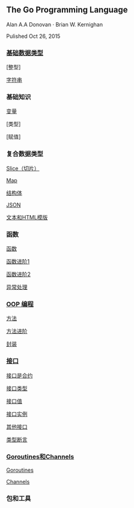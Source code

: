 ## The Go Programming Language

Alan A.A Donovan · Brian W. Kernighan

Pulished Oct 26, 2015

### [基础数据类型](./book/ch3/ch.md)

[整型]

[字符串](./book/ch3/ch3.md)

### 基础知识

[变量](./book/ch8/ch8.md)

[类型]

[赋值]

### 复合数据类型

[Slice（切片）](./book/ch2/ch2.md)

[Map](./book/ch1/ch1.md)

[结构体](./book/ch4/ch4.md)

[JSON](./book/ch5/ch5.md)

[文本和HTML模版](./book/ch6/ch6.md)

### 函数

[函数](./book/ch7/ch7.md)

[函数进阶1](./book/ch7/ch7b.md)

[函数进阶2](./book/ch9/ch9.md)

[异常处理](./book/ch10/ch10.md)

### [OOP 编程](./book/ch11/ch.md)

[方法](./book/ch11/ch11.md)

[方法进阶](./book/ch12/ch12.md)

[封装](./book/ch13/ch13.md)

### [接口](./book/ch14/ch.md)

[接口是合约](./book/ch14/ch14.md)

[接口类型](./book/ch14/lesson2.md)

[接口值](./book/ch14/lesson3.md)

[接口实例](./book/ch14/lesson4.md)

[其他接口](./book/ch14/lesson5.md)

[类型断言](./book/ch15/lesson1.md)

### [Goroutines和Channels](./book/ch16/ch.md)

[Goroutines](./book/ch16/lesson1.md)

[Channels](./book/ch17/lesson1.md)

### 包和工具

